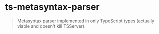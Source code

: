 # ts-metasyntax-parser

> Metasyntax parser implemented in only TypeScript types (actually viable and doesn't kill TSServer).
